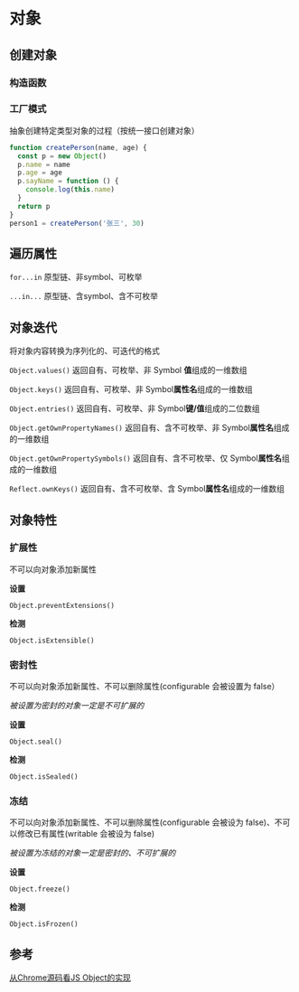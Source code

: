 # 对象

## 创建对象

### 构造函数

### 工厂模式

抽象创建特定类型对象的过程（按统一接口创建对象）

```js
function createPerson(name, age) {
  const p = new Object()
  p.name = name
  p.age = age
  p.sayName = function () {
    console.log(this.name)
  }
  return p
}
person1 = createPerson('张三', 30)
```

## 遍历属性

`for...in` 原型链、非symbol、可枚举

`...in...` 原型链、含symbol、含不可枚举

## 对象迭代
将对象内容转换为序列化的、可迭代的格式

`Object.values()` 返回自有、可枚举、非 Symbol **值**组成的一维数组

`Object.keys()` 返回自有、可枚举、非 Symbol**属性名**组成的一维数组

`Object.entries()` 返回自有、可枚举、非 Symbol**键/值**组成的二位数组

`Object.getOwnPropertyNames()` 返回自有、含不可枚举、非 Symbol**属性名**组成的一维数组

`Object.getOwnPropertySymbols()` 返回自有、含不可枚举、仅 Symbol**属性名**组成的一维数组

`Reflect.ownKeys()` 返回自有、含不可枚举、含 Symbol**属性名**组成的一维数组

## 对象特性
### 扩展性

不可以向对象添加新属性

**设置**

`Object.preventExtensions()`

**检测**

`Object.isExtensible()`

### 密封性

不可以向对象添加新属性、不可以删除属性(configurable 会被设置为 false）

*被设置为密封的对象一定是不可扩展的*

**设置**

`Object.seal()`

**检测**

`Object.isSealed()`

### 冻结
不可以向对象添加新属性、不可以删除属性(configurable 会被设为 false)、不可以修改已有属性(writable 会被设为 false)

*被设置为冻结的对象一定是密封的、不可扩展的*

**设置**

`Object.freeze()`

**检测**

`Object.isFrozen()`


## 参考

[从Chrome源码看JS Object的实现](https://www.rrfed.com/2017/04/04/chrome-object/)